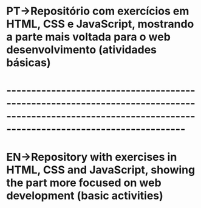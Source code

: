 <h1>PT->Repositório com exercícios em HTML, CSS e JavaScript, mostrando a parte mais voltada para o web desenvolvimento (atividades básicas)<h1>
------------------------------------------------------------------------------------------------------------------------------------------------------
<h1>EN->Repository with exercises in HTML, CSS and JavaScript, showing the part more focused on web development (basic activities)<h1>
